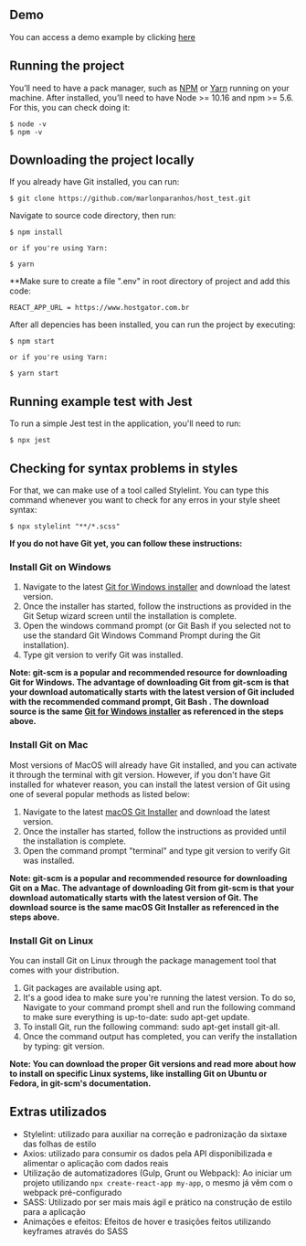 ## Demo
You can access a demo example by clicking [here](https://host-test-nine.vercel.app/)

## Running the project
You’ll need to have a pack manager, such as [NPM](https://nodejs.org/en/) or [Yarn](https://yarnpkg.com/) running on your machine. After installed, you’ll need to have Node >= 10.16 and npm >= 5.6. For this, you can check doing it:

```
$ node -v
$ npm -v
```
## Downloading the project locally
If you already have Git installed, you can run:
```
$ git clone https://github.com/marlonparanhos/host_test.git
```
Navigate to source code directory, then run:
```
$ npm install

or if you're using Yarn:

$ yarn
```

**Make sure to create a file ".env" in root directory of project and add this code:
```
REACT_APP_URL = https://www.hostgator.com.br
```

After all depencies has been installed, you can run the project by executing:
```
$ npm start

or if you're using Yarn:

$ yarn start
```

## Running example test with Jest
To run a simple Jest test in the application, you'll need to run:
```
$ npx jest
```

## Checking for syntax problems in styles
For that, we can make use of a tool called Stylelint. You can type this command whenever you want to check for any erros in your style sheet syntax:
```
$ npx stylelint "**/*.scss"
```

**If you do not have Git yet, you can follow these instructions:**
### Install Git on Windows
1. Navigate to the latest [Git for Windows installer](https://gitforwindows.org/) and download the latest version.
2. Once the installer has started, follow the instructions as provided in the Git Setup wizard screen until the installation is complete.
3. Open the windows command prompt (or Git Bash if you selected not to use the standard Git Windows Command Prompt during the Git installation).
4. Type git version to verify Git was installed.

**Note: git-scm is a popular and recommended resource for downloading Git for Windows. The advantage of downloading Git from git-scm is that your download automatically starts with the latest version of Git included with the recommended command prompt, Git Bash . The download source is the same [Git for Windows installer](https://gitforwindows.org/) as referenced in the steps above.**

### Install Git on Mac
Most versions of MacOS will already have Git installed, and you can activate it through the terminal with git version. However, if you don't have Git installed for whatever reason, you can install the latest version of Git using one of several popular methods as listed below:

1. Navigate to the latest [macOS Git Installer](https://sourceforge.net/projects/git-osx-installer/files/git-2.23.0-intel-universal-mavericks.dmg/download?use_mirror=autoselect) and download the latest version.
2. Once the installer has started, follow the instructions as provided until the installation is complete.
3. Open the command prompt "terminal" and type git version to verify Git was installed.

**Note: git-scm is a popular and recommended resource for downloading Git on a Mac. The advantage of downloading Git from git-scm is that your download automatically starts with the latest version of Git. The download source is the same macOS Git Installer as referenced in the steps above.**

### Install Git on Linux
You can install Git on Linux through the package management tool that comes with your distribution.

1. Git packages are available using apt.
2. It's a good idea to make sure you're running the latest version. To do so, Navigate to your command prompt shell and run the following command to make sure everything is up-to-date: sudo apt-get update.
3. To install Git, run the following command: sudo apt-get install git-all.
4. Once the command output has completed, you can verify the installation by typing: git version.

**Note: You can download the proper Git versions and read more about how to install on specific Linux systems, like installing Git on Ubuntu or Fedora, in git-scm's documentation.**

## Extras utilizados

- Stylelint: utilizado para auxiliar na correção e padronização da sixtaxe das folhas de estilo
- Axios: utilizado para consumir os dados pela API disponibilizada e alimentar o aplicação com dados reais
- Utilização de automatizadores (Gulp, Grunt ou Webpack): Ao iniciar um projeto utilizando `npx create-react-app my-app`, o mesmo já vêm com o webpack pré-configurado
- SASS: Utilizado por ser mais mais ágil e prático na construção de estilo para a aplicação
- Animações e efeitos: Efeitos de hover e trasições feitos utilizando keyframes através do SASS
